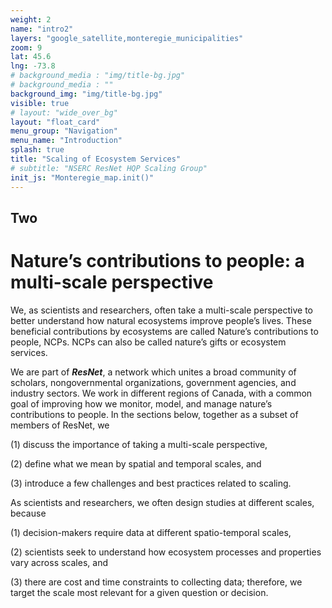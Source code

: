 ```yaml
---
weight: 2
name: "intro2"
layers: "google_satellite,monteregie_municipalities"
zoom: 9
lat: 45.6
lng: -73.8
# background_media : "img/title-bg.jpg" 
# background_media : "" 
background_img: "img/title-bg.jpg" 
visible: true
# layout: "wide_over_bg"
layout: "float_card"
menu_group: "Navigation"
menu_name: "Introduction"
splash: true
title: "Scaling of Ecosystem Services"
# subtitle: "NSERC ResNet HQP Scaling Group"
init_js: "Monteregie_map.init()"
---
```


## Two


# Nature’s contributions to people: a multi-scale perspective

We, as scientists and researchers, often take a multi-scale perspective to better understand how natural ecosystems improve people’s lives. These beneficial contributions by ecosystems are called Nature’s contributions to people, NCPs. NCPs can also be called nature’s gifts or ecosystem services.


We are part of **_ResNet_**, a network which unites a broad community of scholars, nongovernmental organizations, government agencies, and industry sectors. We work in different regions of Canada, with a common goal of improving how we monitor, model, and manage nature’s contributions to people. In the sections below, together as a subset of members of ResNet, we 

(1) discuss the importance of taking a multi-scale perspective,

(2) define what we mean by spatial and temporal scales, and

(3) introduce a few challenges and best practices related to scaling.

As scientists and researchers, we often design studies at different scales, because 

(1) decision-makers require data at different spatio-temporal scales, 

(2) scientists seek to understand how ecosystem processes and properties vary across scales, and 

(3) there are cost and time constraints to collecting data; therefore, we target the scale most relevant for a given question or decision.

